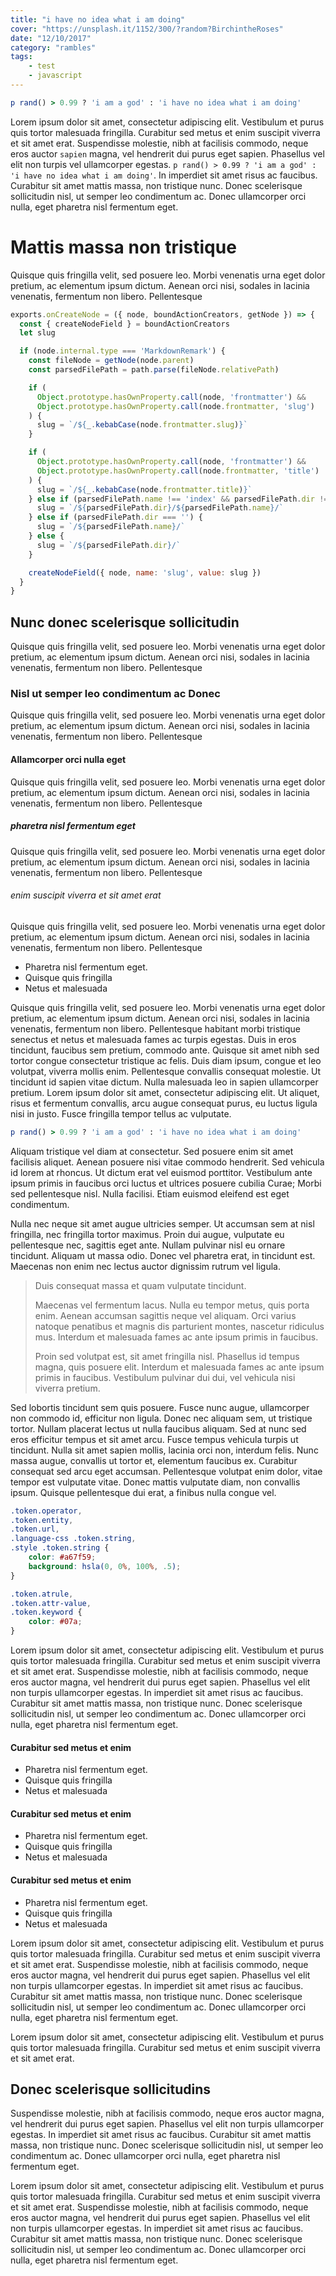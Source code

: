 ```yaml
---
title: "i have no idea what i am doing"
cover: "https://unsplash.it/1152/300/?random?BirchintheRoses"
date: "12/10/2017"
category: "rambles"
tags:
    - test
    - javascript
---
```


```ruby
p rand() > 0.99 ? 'i am a god' : 'i have no idea what i am doing'
```

Lorem ipsum dolor sit amet, consectetur adipiscing elit. Vestibulum et purus quis tortor malesuada fringilla. Curabitur sed metus et enim suscipit viverra et sit amet erat. Suspendisse molestie, nibh at facilisis commodo, neque eros auctor `sapien` magna, vel hendrerit dui purus eget sapien. Phasellus vel elit non turpis vel ullamcorper egestas. `p rand() > 0.99 ? 'i am a god' : 'i have no idea what i am doing'`.  In imperdiet sit amet risus ac faucibus. Curabitur sit amet mattis massa, non tristique nunc. Donec scelerisque sollicitudin nisl, ut semper leo condimentum ac. Donec ullamcorper orci nulla, eget pharetra nisl fermentum eget.

# Mattis massa non tristique

Quisque quis fringilla velit, sed posuere leo. Morbi venenatis urna eget dolor pretium, ac elementum ipsum dictum. Aenean orci nisi, sodales in lacinia venenatis, fermentum non libero. Pellentesque

```js
exports.onCreateNode = ({ node, boundActionCreators, getNode }) => {
  const { createNodeField } = boundActionCreators
  let slug

  if (node.internal.type === 'MarkdownRemark') {
    const fileNode = getNode(node.parent)
    const parsedFilePath = path.parse(fileNode.relativePath)

    if (
      Object.prototype.hasOwnProperty.call(node, 'frontmatter') &&
      Object.prototype.hasOwnProperty.call(node.frontmatter, 'slug')
    ) {
      slug = `/${_.kebabCase(node.frontmatter.slug)}`
    }

    if (
      Object.prototype.hasOwnProperty.call(node, 'frontmatter') &&
      Object.prototype.hasOwnProperty.call(node.frontmatter, 'title')
    ) {
      slug = `/${_.kebabCase(node.frontmatter.title)}`
    } else if (parsedFilePath.name !== 'index' && parsedFilePath.dir !== '') {
      slug = `/${parsedFilePath.dir}/${parsedFilePath.name}/`
    } else if (parsedFilePath.dir === '') {
      slug = `/${parsedFilePath.name}/`
    } else {
      slug = `/${parsedFilePath.dir}/`
    }

    createNodeField({ node, name: 'slug', value: slug })
  }
}
```

## Nunc donec scelerisque sollicitudin

Quisque quis fringilla velit, sed posuere leo. Morbi venenatis urna eget dolor pretium, ac elementum ipsum dictum. Aenean orci nisi, sodales in lacinia venenatis, fermentum non libero. Pellentesque

### Nisl ut semper leo condimentum ac Donec

Quisque quis fringilla velit, sed posuere leo. Morbi venenatis urna eget dolor pretium, ac elementum ipsum dictum. Aenean orci nisi, sodales in lacinia venenatis, fermentum non libero. Pellentesque

#### Allamcorper orci nulla eget

Quisque quis fringilla velit, sed posuere leo. Morbi venenatis urna eget dolor pretium, ac elementum ipsum dictum. Aenean orci nisi, sodales in lacinia venenatis, fermentum non libero. Pellentesque

##### pharetra nisl fermentum eget

Quisque quis fringilla velit, sed posuere leo. Morbi venenatis urna eget dolor pretium, ac elementum ipsum dictum. Aenean orci nisi, sodales in lacinia venenatis, fermentum non libero. Pellentesque

###### enim suscipit viverra et sit amet erat

Quisque quis fringilla velit, sed posuere leo. Morbi venenatis urna eget dolor pretium, ac elementum ipsum dictum. Aenean orci nisi, sodales in lacinia venenatis, fermentum non libero. Pellentesque



* Pharetra nisl fermentum eget.
* Quisque quis fringilla
* Netus et malesuada

Quisque quis fringilla velit, sed posuere leo. Morbi venenatis urna eget dolor pretium, ac elementum ipsum dictum. Aenean orci nisi, sodales in lacinia venenatis, fermentum non libero. Pellentesque habitant morbi tristique senectus et netus et malesuada fames ac turpis egestas. Duis in eros tincidunt, faucibus sem pretium, commodo ante. Quisque sit amet nibh sed tortor congue consectetur tristique ac felis. Duis diam ipsum, congue et leo volutpat, viverra mollis enim. Pellentesque convallis consequat molestie. Ut tincidunt id sapien vitae dictum. Nulla malesuada leo in sapien ullamcorper pretium. Lorem ipsum dolor sit amet, consectetur adipiscing elit. Ut aliquet, risus et fermentum convallis, arcu augue consequat purus, eu luctus ligula nisi in justo. Fusce fringilla tempor tellus ac vulputate.

```ruby
p rand() > 0.99 ? 'i am a god' : 'i have no idea what i am doing'
```

Aliquam tristique vel diam at consectetur. Sed posuere enim sit amet facilisis aliquet. Aenean posuere nisi vitae commodo hendrerit. Sed vehicula id lorem at rhoncus. Ut dictum erat vel euismod porttitor. Vestibulum ante ipsum primis in faucibus orci luctus et ultrices posuere cubilia Curae; Morbi sed pellentesque nisl. Nulla facilisi. Etiam euismod eleifend est eget condimentum.

Nulla nec neque sit amet augue ultricies semper. Ut accumsan sem at nisl fringilla, nec fringilla tortor maximus. Proin dui augue, vulputate eu pellentesque nec, sagittis eget ante. Nullam pulvinar nisl eu ornare tincidunt. Aliquam ut massa odio. Donec vel pharetra erat, in tincidunt est. Maecenas non enim nec lectus auctor dignissim rutrum vel ligula.

> Duis consequat massa et quam vulputate tincidunt.
>
> Maecenas vel fermentum lacus. Nulla eu tempor metus, quis porta enim. Aenean accumsan sagittis neque vel aliquam. Orci varius natoque penatibus et magnis dis parturient montes, nascetur ridiculus mus. Interdum et malesuada fames ac ante ipsum primis in faucibus.
>
> Proin sed volutpat est, sit amet fringilla nisl. Phasellus id tempus magna, quis posuere elit. Interdum et malesuada fames ac ante ipsum primis in faucibus. Vestibulum pulvinar dui dui, vel vehicula nisi viverra pretium.

Sed lobortis tincidunt sem quis posuere. Fusce nunc augue, ullamcorper non commodo id, efficitur non ligula. Donec nec aliquam sem, ut tristique tortor. Nullam placerat lectus ut nulla faucibus aliquam. Sed at nunc sed eros efficitur tempus et sit amet arcu. Fusce tempus vehicula turpis ut tincidunt. Nulla sit amet sapien mollis, lacinia orci non, interdum felis. Nunc massa augue, convallis ut tortor et, elementum faucibus ex. Curabitur consequat sed arcu eget accumsan. Pellentesque volutpat enim dolor, vitae tempor est vulputate vitae. Donec mattis vulputate diam, non convallis ipsum. Quisque pellentesque dui erat, a finibus nulla congue vel.

```css
.token.operator,
.token.entity,
.token.url,
.language-css .token.string,
.style .token.string {
	color: #a67f59;
	background: hsla(0, 0%, 100%, .5);
}

.token.atrule,
.token.attr-value,
.token.keyword {
	color: #07a;
}
```
Lorem ipsum dolor sit amet, consectetur adipiscing elit. Vestibulum et purus quis tortor malesuada fringilla. Curabitur sed metus et enim suscipit viverra et sit amet erat. Suspendisse molestie, nibh at facilisis commodo, neque eros auctor magna, vel hendrerit dui purus eget sapien. Phasellus vel elit non turpis ullamcorper egestas. In imperdiet sit amet risus ac faucibus. Curabitur sit amet mattis massa, non tristique nunc. Donec scelerisque sollicitudin nisl, ut semper leo condimentum ac. Donec ullamcorper orci nulla, eget pharetra nisl fermentum eget.

#### Curabitur sed metus et enim

* Pharetra nisl fermentum eget.
* Quisque quis fringilla
* Netus et malesuada

#### Curabitur sed metus et enim

* Pharetra nisl fermentum eget.
* Quisque quis fringilla
* Netus et malesuada

#### Curabitur sed metus et enim

* Pharetra nisl fermentum eget.
* Quisque quis fringilla
* Netus et malesuada

Lorem ipsum dolor sit amet, consectetur adipiscing elit. Vestibulum et purus quis tortor malesuada fringilla. Curabitur sed metus et enim suscipit viverra et sit amet erat. Suspendisse molestie, nibh at facilisis commodo, neque eros auctor magna, vel hendrerit dui purus eget sapien. Phasellus vel elit non turpis ullamcorper egestas. In imperdiet sit amet risus ac faucibus. Curabitur sit amet mattis massa, non tristique nunc. Donec scelerisque sollicitudin nisl, ut semper leo condimentum ac. Donec ullamcorper orci nulla, eget pharetra nisl  fermentum eget.

Lorem ipsum dolor sit amet, consectetur adipiscing elit. Vestibulum et purus quis tortor malesuada fringilla. Curabitur sed metus et enim suscipit viverra et sit amet erat.

## Donec scelerisque sollicitudins

Suspendisse molestie, nibh at facilisis commodo, neque eros auctor magna, vel hendrerit dui purus eget sapien. Phasellus vel elit non turpis ullamcorper egestas. In imperdiet sit amet risus ac faucibus. Curabitur sit amet mattis massa, non tristique nunc. Donec scelerisque sollicitudin nisl, ut semper leo condimentum ac. Donec ullamcorper orci nulla, eget pharetra nisl fermentum eget.

Lorem ipsum dolor sit amet, consectetur adipiscing elit. Vestibulum et purus quis tortor malesuada fringilla. Curabitur sed metus et enim suscipit viverra et sit amet erat. Suspendisse molestie, nibh at facilisis commodo, neque eros auctor magna, vel hendrerit dui purus eget sapien. Phasellus vel elit non turpis ullamcorper egestas. In imperdiet sit amet risus ac faucibus. Curabitur sit amet mattis massa, non tristique nunc. Donec scelerisque sollicitudin nisl, ut semper leo condimentum ac. Donec ullamcorper orci nulla, eget pharetra nisl fermentum eget.
